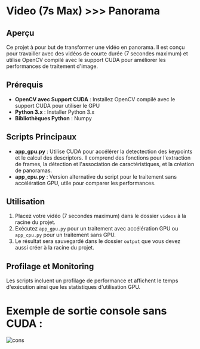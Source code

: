 # Video (7s Max) >>> Panorama

## Aperçu
Ce projet à pour but de transformer une vidéo en panorama. Il est conçu pour travailler avec des vidéos de courte durée (7 secondes maximum) et utilise OpenCV compilé avec le support CUDA pour améliorer les performances de traitement d'image.

## Prérequis
- **OpenCV avec Support CUDA** : Installez OpenCV compilé avec le support CUDA pour utiliser le GPU
- **Python 3.x** : Installer Python 3.x 
- **Bibliothèques Python** : Numpy

## Scripts Principaux
- **app_gpu.py** : Utilise CUDA pour accélérer la detectection des keypoints et le calcul des descriptors. Il comprend des fonctions pour l'extraction de frames, la détection et l'association de caractéristiques, et la création de panoramas.
- **app_cpu.py** : Version alternative du script pour le traitement sans accélération GPU, utile pour comparer les performances.

## Utilisation
1. Placez votre vidéo (7 secondes maximum) dans le dossier `videos` à la racine du projet.
2. Exécutez `app_gpu.py` pour un traitement avec accélération GPU ou `app_cpu.py` pour un traitement sans GPU.
3. Le résultat sera sauvegardé dans le dossier `output` que vous devez aussi créer à la racine du projet.

## Profilage et Monitoring
Les scripts incluent un profilage de performance et affichent le temps d'exécution ainsi que les statistiques d'utilisation GPU.

# Exemple de sortie console sans CUDA  :

![cons ](https://github.com/ibra-mboula/Traitement_image_optim_gpu/assets/78673312/ab3553dd-02a8-4eac-9a56-5740037ed5ab)


